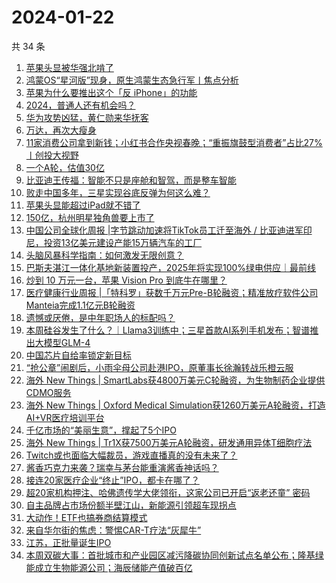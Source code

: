 # 2024-01-22

共 34 条

<!-- BEGIN 36KR -->
<!-- 最后更新时间 2024-01-22 00:06:43 +0800 -->
1. [苹果头显被华强北啃了](https://36kr.com/p/2612401455700361)
1. [鸿蒙OS“星河版”现身，原生鸿蒙生态急行军丨焦点分析](https://36kr.com/p/2611218543270018)
1. [苹果为什么要推出这个「反 iPhone」的功能](https://36kr.com/p/2612811771795848)
1. [2024，普通人还有机会吗？](https://36kr.com/p/2613015380760712)
1. [华为攻势凶猛，黄仁勋来华抚客](https://36kr.com/p/2613768328960386)
1. [万达，再次大瘦身](https://36kr.com/p/2613775296305541)
1. [11家消费公司拿到新钱；小红书合作央视春晚；“重振旗鼓型消费者”占比27%丨创投大视野](https://36kr.com/p/2611328062871688)
1. [一个A轮，估值30亿](https://36kr.com/p/2612673189730434)
1. [比亚迪王传福：智能不只是座舱和智驾，而是整车智能](https://36kr.com/p/2612914143746183)
1. [败走中国多年，三星实现谷底反弹为何这么难？](https://36kr.com/p/2613000413257865)
1. [苹果头显能超过iPad就不错了](https://36kr.com/p/2612599082014849)
1. [150亿，杭州明星独角兽要上市了](https://36kr.com/p/2612690492659842)
1. [中国公司全球化周报 | ​字节跳动加速将TikTok员工迁至海外 / 比亚迪进军印尼，投资13亿美元建设产能15万辆汽车的工厂](https://36kr.com/p/2611528237602951)
1. [头脑风暴科学指南：如何激发无限创意？](https://36kr.com/p/2566007002211714)
1. [巴斯夫湛江一体化基地新装置投产，2025年将实现100%绿电供应｜最前线](https://36kr.com/p/2613215024421253)
1. [炒到 10 万元一台，苹果 Vision Pro 到底牛在哪里？](https://36kr.com/p/2613935785744515)
1. [医疗健康行业周报 |「特科罗」获数千万元Pre-B轮融资；精准放疗软件公司Manteia完成1.1亿元B轮融资](https://36kr.com/p/2612636403030151)
1. [遗憾或厌倦，是中年职场人的标配吗？](https://36kr.com/p/2612222230550917)
1. [本周硅谷发生了什么？｜Llama3训练中；三星首款AI系列手机发布；智谱推出大模型GLM-4](https://36kr.com/p/2614153999653251)
1. [中国芯片自给率锁定新目标](https://36kr.com/p/2613865917700232)
1. [“抢公章”闹剧后，小雨伞母公司赴港IPO，原董事长徐瀚转战乐橙云服](https://36kr.com/p/2612987681529991)
1. [海外 New Things | SmartLabs获4800万美元C轮融资，为生物制药企业提供CDMO服务](https://36kr.com/p/2611084294625669)
1. [海外 New Things | Oxford Medical Simulation获1260万美元A轮融资，打造AI+VR医疗培训平台](https://36kr.com/p/2608300977387015)
1. [千亿市场的“美丽生意”，撑起了5个IPO](https://36kr.com/p/2612986185128064)
1. [海外 New Things | Tr1X获7500万美元A轮融资，研发通用异体T细胞疗法](https://36kr.com/p/2611079631378561)
1. [Twitch或也面临大幅裁员，游戏直播真的没有未来了？](https://36kr.com/p/2612780540041350)
1. [酱香巧克力来袭？瑞幸与茅台能重演酱香神话吗？](https://36kr.com/p/2613843226648456)
1. [接连20家医疗企业“终止”IPO，都卡在哪了？](https://36kr.com/p/2613634839812485)
1. [超20家机构押注、哈佛遗传学大佬领衔，这家公司已开启“返老还童” 密码](https://36kr.com/p/2613635030931590)
1. [自主品牌占市场份额半壁江山，新能源引领超车现拐点](https://36kr.com/p/2613830426648454)
1. [大动作！ETF也搞券商结算模式](https://36kr.com/p/2613917597112453)
1. [来自华尔街的焦虑：警惕CAR-T疗法“灰犀牛”](https://36kr.com/p/2612999365499272)
1. [江苏，正批量诞生IPO](https://36kr.com/p/2613900900849801)
1. [本周双碳大事：首批城市和产业园区减污降碳协同创新试点名单公布；隆基绿能成立生物能源公司；海辰储能产值破百亿](https://36kr.com/p/2611580235143296)
<!-- END 36KR -->